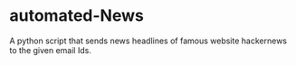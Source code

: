 # automated-News

A python script that sends news headlines of famous website hackernews to the given email Ids.
